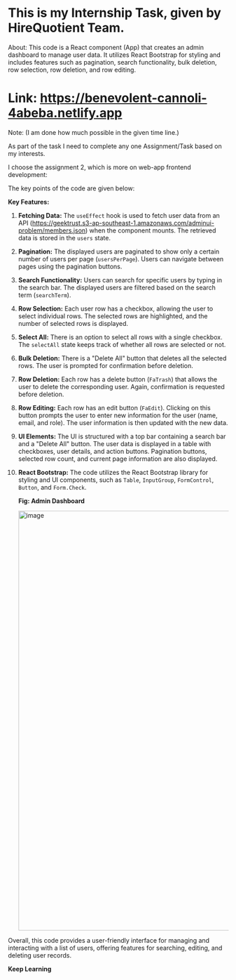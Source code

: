 # This is my Internship Task, given by HireQuotient Team.

About: This code is a React component (App) that creates an admin dashboard to manage user data. It utilizes React Bootstrap for styling and includes features such as pagination, search functionality, bulk deletion, row selection, row deletion, and row editing.

# Link: https://benevolent-cannoli-4abeba.netlify.app
Note: (I am done how much possible in the given time line.)

As part of the task I need to complete any one Assignment/Task based on my interests.

I choose the assignment 2, which is more on web-app frontend development:

The key points of the code are given below:

**Key Features:**

1. **Fetching Data:** The `useEffect` hook is used to fetch user data from an API (https://geektrust.s3-ap-southeast-1.amazonaws.com/adminui-problem/members.json) when the component mounts. The retrieved data is stored in the `users` state.

2. **Pagination:** The displayed users are paginated to show only a certain number of users per page (`usersPerPage`). Users can navigate between pages using the pagination buttons.

3. **Search Functionality:** Users can search for specific users by typing in the search bar. The displayed users are filtered based on the search term (`searchTerm`).

4. **Row Selection:** Each user row has a checkbox, allowing the user to select individual rows. The selected rows are highlighted, and the number of selected rows is displayed.

5. **Select All:** There is an option to select all rows with a single checkbox. The `selectAll` state keeps track of whether all rows are selected or not.

6. **Bulk Deletion:** There is a "Delete All" button that deletes all the selected rows. The user is prompted for confirmation before deletion.

7. **Row Deletion:** Each row has a delete button (`FaTrash`) that allows the user to delete the corresponding user. Again, confirmation is requested before deletion.

8. **Row Editing:** Each row has an edit button (`FaEdit`). Clicking on this button prompts the user to enter new information for the user (name, email, and role). The user information is then updated with the new data.

9. **UI Elements:** The UI is structured with a top bar containing a search bar and a "Delete All" button. The user data is displayed in a table with checkboxes, user details, and action buttons. Pagination buttons, selected row count, and current page information are also displayed.

10. **React Bootstrap:** The code utilizes the React Bootstrap library for styling and UI components, such as `Table`, `InputGroup`, `FormControl`, `Button`, and `Form.Check`.

    **Fig: Admin Dashboard**



    <img width="956" alt="image" src="https://github.com/Hareesh061/-HireQuotient_Intern_Task/assets/90563881/b8fd72d9-d3e3-4dae-a5aa-293a7b8575d8">


Overall, this code provides a user-friendly interface for managing and interacting with a list of users, offering features for searching, editing, and deleting user records.



**Keep Learning**
